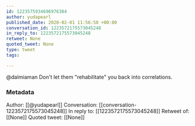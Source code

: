 ```yaml
---
id: 1223575934696976384
author: yudapearl
published_date: 2020-02-01 11:56:50 +00:00
conversation_id: 1223572175573045248
in_reply_to: 1223572175573045248
retweet: None
quoted_tweet: None
type: tweet
tags:

---
```


@dalmiaman Don't let them "rehabilitate" you back into correlations.

### Metadata

Author: [[@yudapearl]]
Conversation: [[conversation-1223572175573045248]]
In reply to: [[1223572175573045248]]
Retweet of: [[None]]
Quoted tweet: [[None]]
